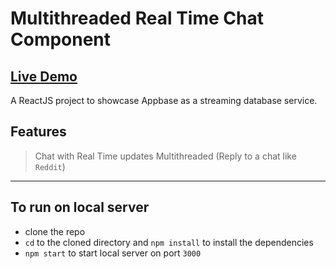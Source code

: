 # Multithreaded Real Time Chat Component
[**Live Demo**](https://tarangdave.github.io/multithread-production/)
---
A ReactJS project to showcase Appbase as a streaming database service.
## Features
> Chat with Real Time updates
> Multithreaded (Reply to a chat like `Reddit`)
---
## To run on local server
* clone the repo
* `cd` to the cloned directory and `npm install` to install the dependencies
* `npm start` to start local server on port `3000`